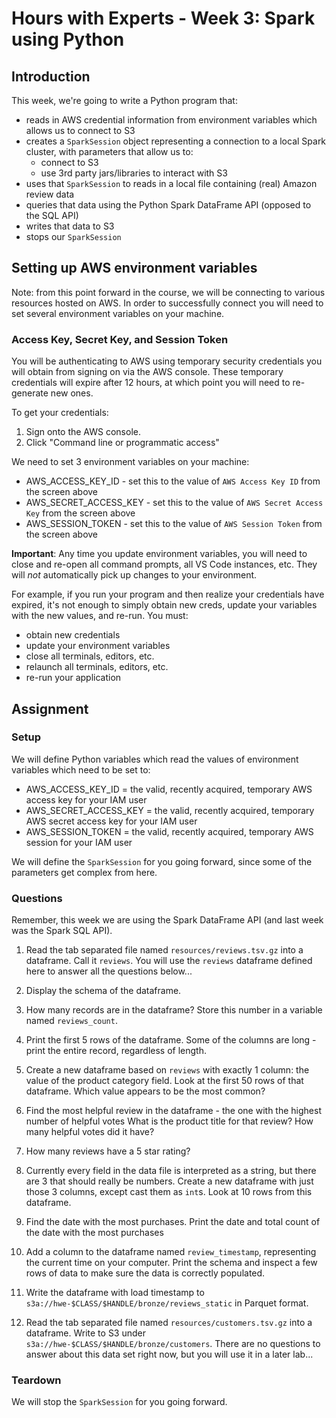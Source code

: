 # Hours with Experts - Week 3: Spark using Python

## Introduction

This week, we're going to write a Python program that:

   * reads in AWS credential information from environment variables which allows us to connect to S3
   * creates a `SparkSession` object representing a connection to a local Spark cluster, with parameters that allow us to:
      * connect to S3
      * use 3rd party jars/libraries to interact with S3
   * uses that `SparkSession` to reads in a local file containing (real) Amazon review data
   * queries that data using the Python Spark DataFrame API (opposed to the SQL API)
   * writes that data to S3
   * stops our `SparkSession`

## Setting up AWS environment variables

Note: from this point forward in the course, we will be connecting to various resources hosted on AWS. In order to successfully connect you will need to set several environment variables on your machine.

### Access Key, Secret Key, and Session Token

You will be authenticating to AWS using temporary security credentials you will obtain from signing on via the AWS console. These temporary credentials will expire after 12 hours, at which point you will need to re-generate new ones.

To get your credentials:

1. Sign onto the AWS console.
2. Click "Command line or programmatic access"

We need to set 3 environment variables on your machine:
   * AWS_ACCESS_KEY_ID - set this to the value of `AWS Access Key ID` from the screen above
   * AWS_SECRET_ACCESS_KEY - set this to the value of `AWS Secret Access Key` from the screen above
   * AWS_SESSION_TOKEN - set this to the value of `AWS Session Token` from the screen above

**Important**: Any time you update environment variables, you will need to close and re-open all command prompts, all VS Code instances, etc. They will *not* automatically pick up changes to your environment.

For example, if you run your program and then realize your credentials have expired, it's not enough to simply obtain new creds, update your variables with the new values, and re-run. You must:
   * obtain new credentials
   * update your environment variables
   * close all terminals, editors, etc.
   * relaunch all terminals, editors, etc.
   * re-run your application

## Assignment

### Setup

We will define Python variables which read the values of environment variables which need to be set to:
   * AWS_ACCESS_KEY_ID = the valid, recently acquired, temporary AWS access key for your IAM user
   * AWS_SECRET_ACCESS_KEY = the valid, recently acquired, temporary AWS secret access key for your IAM user
   * AWS_SESSION_TOKEN = the valid, recently acquired, temporary AWS session for your IAM user

We will define the `SparkSession` for you going forward, since some of the parameters get complex from here.

### Questions

Remember, this week we are using the Spark DataFrame API (and last week was the Spark SQL API).

1. Read the tab separated file named `resources/reviews.tsv.gz` into a dataframe. Call it `reviews`. You will use the `reviews` dataframe defined here to answer all the questions below...

2. Display the schema of the dataframe.

3. How many records are in the dataframe? Store this number in a variable named `reviews_count`.

4. Print the first 5 rows of the dataframe. Some of the columns are long - print the entire record, regardless of length.

5. Create a new dataframe based on `reviews` with exactly 1 column: the value of the product category field. Look at the first 50 rows of that dataframe. Which value appears to be the most common?

6. Find the most helpful review in the dataframe - the one with the highest number of helpful votes What is the product title for that review? How many helpful votes did it have?

7. How many reviews have a 5 star rating?

8. Currently every field in the data file is interpreted as a string, but there are 3 that should really be numbers. Create a new dataframe with just those 3 columns, except cast them as `int`s. Look at 10 rows from this dataframe.

9. Find the date with the most purchases. Print the date and total count of the date with the most purchases

10. Add a column to the dataframe named `review_timestamp`, representing the current time on your computer. Print the schema and inspect a few rows of data to make sure the data is correctly populated.

11. Write the dataframe with load timestamp to `s3a://hwe-$CLASS/$HANDLE/bronze/reviews_static` in Parquet format.

12. Read the tab separated file named `resources/customers.tsv.gz` into a dataframe. Write to S3 under `s3a://hwe-$CLASS/$HANDLE/bronze/customers`. There are no questions to answer about this data set right now, but you will use it in a later lab...

### Teardown
We will stop the `SparkSession` for you going forward.

